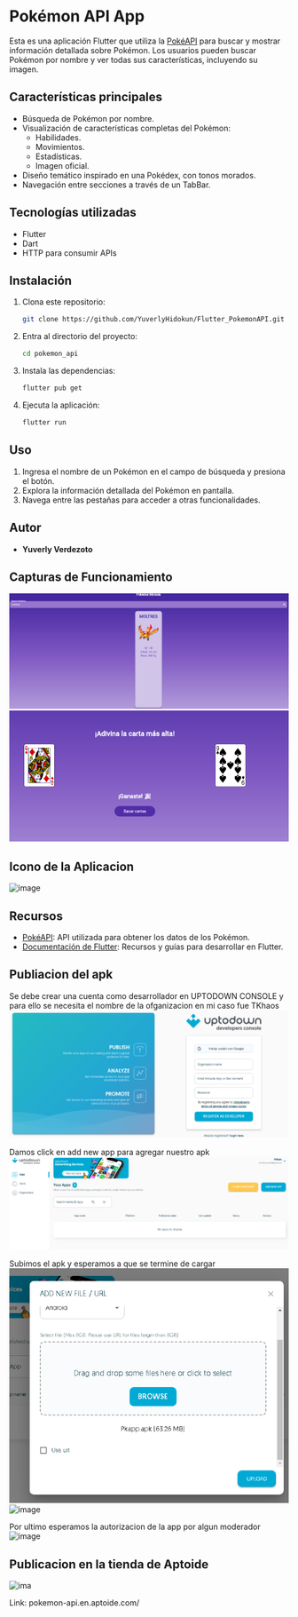 # Pokémon API App

Esta es una aplicación Flutter que utiliza la [PokéAPI](https://pokeapi.co/) para buscar y mostrar información detallada sobre Pokémon. Los usuarios pueden buscar Pokémon por nombre y ver todas sus características, incluyendo su imagen.

## Características principales
- Búsqueda de Pokémon por nombre.
- Visualización de características completas del Pokémon:
  - Habilidades.
  - Movimientos.
  - Estadísticas.
  - Imagen oficial.
- Diseño temático inspirado en una Pokédex, con tonos morados.
- Navegación entre secciones a través de un TabBar.

## Tecnologías utilizadas
- Flutter
- Dart
- HTTP para consumir APIs

## Instalación
1. Clona este repositorio:
   ```bash
   git clone https://github.com/YuverlyHidokun/Flutter_PokemonAPI.git
   ```

2. Entra al directorio del proyecto:
   ```bash
   cd pokemon_api
   ```

3. Instala las dependencias:
   ```bash
   flutter pub get
   ```

4. Ejecuta la aplicación:
   ```bash
   flutter run
   ```

## Uso
1. Ingresa el nombre de un Pokémon en el campo de búsqueda y presiona el botón.
2. Explora la información detallada del Pokémon en pantalla.
3. Navega entre las pestañas para acceder a otras funcionalidades.

## Autor
- **Yuverly Verdezoto**

## Capturas de Funcionamiento
![Vista previa de la Pokédex](https://github.com/YuverlyHidokun/Flutter_PokemonAPI/blob/master/lib/imas.png?raw=true)
![Vista previa el Juego de Cartas](https://github.com/YuverlyHidokun/Flutter_PokemonAPI/blob/master/lib/ima2.png?raw=true)

## Icono de la Aplicacion
![image](https://github.com/user-attachments/assets/b29650ef-1ce3-431c-9497-12960584b86b)


## Recursos
- [PokéAPI](https://pokeapi.co/): API utilizada para obtener los datos de los Pokémon.
- [Documentación de Flutter](https://docs.flutter.dev/): Recursos y guías para desarrollar en Flutter.

## Publiacion del apk
Se debe crear una cuenta como desarrollador en UPTODOWN CONSOLE y para ello se necesita el nombre de la ofganizacion en mi caso fue TKhaos
![ima](https://github.com/YuverlyHidokun/FlutterApp-Pk/blob/main/lib/up1.png?raw=true)

 Damos click en add new app para agregar nuestro apk
![ima2](https://github.com/YuverlyHidokun/FlutterApp-Pk/blob/main/lib/up2.png?raw=true)

Subimos el apk y esperamos a que se termine de cargar
![ima3](https://github.com/YuverlyHidokun/FlutterApp-Pk/blob/main/lib/up3.png?raw=true)
![image](https://github.com/user-attachments/assets/733fc853-b7b5-4feb-9ecd-33a942740bf1)

Por ultimo esperamos la autorizacion de la app por algun moderador
![image](https://github.com/user-attachments/assets/a6a4790e-8a53-4093-be05-e72dd617ef0e)

## Publicacion en la tienda de Aptoide

![ima](https://github.com/user-attachments/assets/12103b76-ca18-4d9a-bffb-01efe2d10bf1)

Link: pokemon-api.en.aptoide.com/

